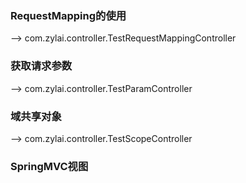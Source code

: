 ### RequestMapping的使用
--> com.zylai.controller.TestRequestMappingController

### 获取请求参数
--> com.zylai.controller.TestParamController

### 域共享对象
--> com.zylai.controller.TestScopeController

### SpringMVC视图
